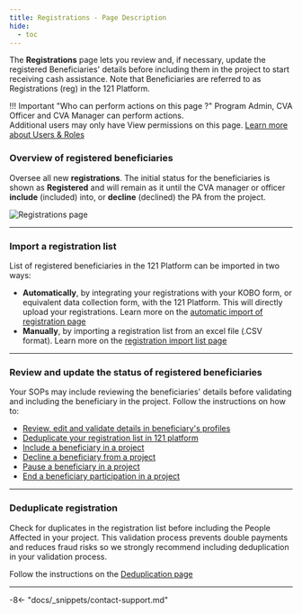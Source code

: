 ```yaml
---
title: Registrations - Page Description
hide:
  - toc
---
```


The **Registrations** page lets you review and, if necessary, update the registered Beneficiaries' details before including them in the project to start receiving cash assistance. Note that Beneficiaries are referred to as Registrations (reg) in the 121 Platform.

!!! Important "Who can perform actions on this page ?"
    Program Admin, CVA Officer and CVA Manager can perform actions.  
    Additional users may only have View permissions on this page. [Learn more about Users & Roles](../users/users-roles-page.md)


### Overview of registered beneficiaries

Oversee all new **registrations**. The initial status for the beneficiaries is shown as **Registered** and will remain as it until the CVA manager or officer **include** (included) into, or **decline** (declined) the PA from the project.

![Registrations page](../assets/img/RegistrationsPage.png)

---

### Import a registration list

List of registered beneficiaries in the 121 Platform can be imported in two ways:

- **Automatically**, by integrating your registrations with your KOBO form, or equivalent data collection form, with the 121 Platform. This will directly upload your registrations. Learn more on the [automatic import of registration page](../registration/registration-automatic-import-kobo.md)
- **Manually**, by importing a registration list from an excel file (.CSV format). Learn more on the [registration import list page](../registration/registration-import-list.md)

---

### Review and update the status of registered beneficiaries

Your SOPs may include reviewing the beneficiaries' details before validating and including the beneficiary in the project.
Follow the instructions on how to:

- [Review, edit and validate details in beneficiary's profiles](../registration/registration-validate-pa.md)
- [Deduplicate your registration list in 121 platform](../registration/registration-deduplication.md)
- [Include a beneficiary in a project](../registration/inclusion-in-program.md)
- [Decline a beneficiary from a project](../registration/registration-reject-pa.md)
- [Pause a beneficiary in a project](../payment/pause-payment-pa.md)
- [End a beneficiary participation in a project](../payment/end-payments.md)

---

### Deduplicate registration

Check for duplicates in the registration list before including the People Affected in your project. This validation process prevents double payments and reduces fraud risks so we strongly recommend including deduplication in your validation process.

Follow the instructions on the [Deduplication page](../registration/registration-deduplication.md)

---

-8<- "docs/_snippets/contact-support.md"
